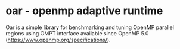 # oar - openmp adaptive runtime

Oar is a simple library for benchmarking and tuning OpenMP parallel regions using OMPT interface available since OpenMP 5.0 (https://www.openmp.org/specifications/).

